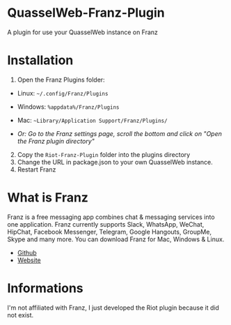# QuasselWeb-Franz-Plugin
A plugin for use your QuasselWeb instance on Franz

# Installation
1. Open the Franz Plugins folder:
  * Linux: `~/.config/Franz/Plugins`
  * Windows: `%appdata%/Franz/Plugins`
  * Mac: `~Library/Application Support/Franz/Plugins/`
  
  * _Or: Go to the Franz settings page, scroll the bottom and click on "Open the Franz plugin directory"_
2. Copy the `Riot-Franz-Plugin` folder into the plugins directory
3. Change the URL in package.json to your own QuasselWeb instance.
4. Restart Franz

# What is Franz
Franz is a free messaging app combines chat & messaging services into one application. Franz currently supports Slack, WhatsApp, WeChat, HipChat, Facebook Messenger, Telegram, Google Hangouts, GroupMe, Skype and many more. You can download Franz for Mac, Windows & Linux.
* [Github](https://github.com/meetfranz)
* [Website](http://meetfranz.com)

# Informations
I'm not affiliated with Franz, I just developed the Riot plugin because it did not exist.
